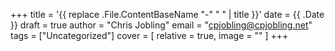 +++
title = '{{ replace .File.ContentBaseName "-" " " | title }}'
date = {{ .Date }}
draft = true
author = "Chris Jobling"
email = "cpjobling@cpjobling.net"
tags = ["Uncategorized"]
cover = [
    relative = true,
    image = ""
]
+++
